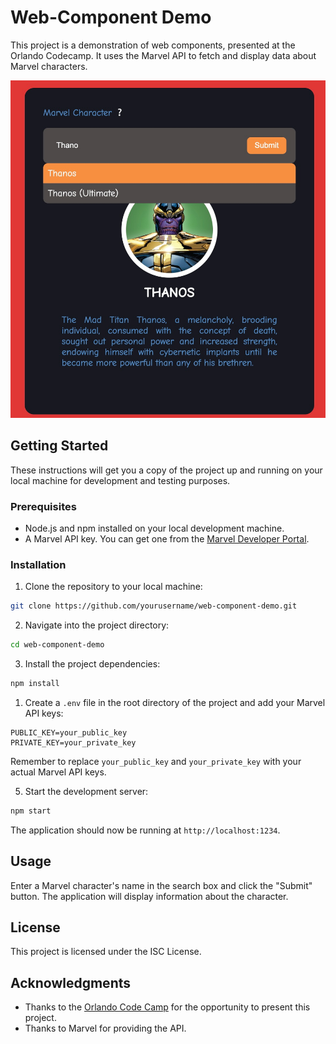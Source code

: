 
# Web-Component Demo

This project is a demonstration of web components, presented at the Orlando Codecamp. It uses the Marvel API to fetch and display data about Marvel characters.

![Web Components](/web-components-demo.jpg)

## Getting Started

These instructions will get you a copy of the project up and running on your local machine for development and testing purposes.

### Prerequisites

- Node.js and npm installed on your local development machine.
- A Marvel API key. You can get one from the [Marvel Developer Portal](https://developer.marvel.com/).

### Installation

1. Clone the repository to your local machine:

```sh
git clone https://github.com/yourusername/web-component-demo.git
```

2. Navigate into the project directory:

```sh
cd web-component-demo
```

3. Install the project dependencies:

```sh
npm install
```

1. Create a `.env` file in the root directory of the project and add your Marvel API keys:

```env
PUBLIC_KEY=your_public_key
PRIVATE_KEY=your_private_key
```

Remember to replace `your_public_key` and `your_private_key` with your actual Marvel API keys.

5. Start the development server:

```sh
npm start
```

The application should now be running at `http://localhost:1234`.

## Usage

Enter a Marvel character's name in the search box and click the "Submit" button. The application will display information about the character.

## License

This project is licensed under the ISC License.

## Acknowledgments

- Thanks to the [Orlando Code Camp](https://orlandocodecamp.com/) for the opportunity to present this project.
- Thanks to Marvel for providing the API.
